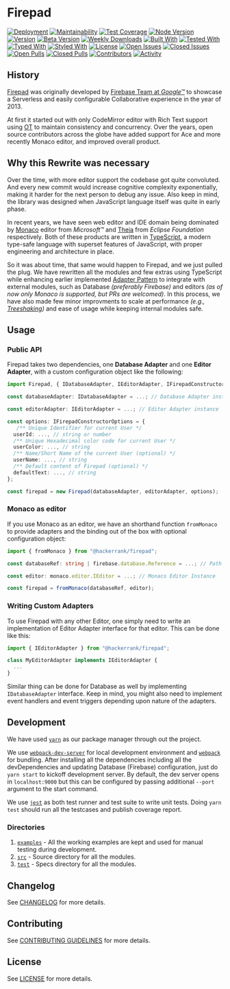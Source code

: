 # Firepad

[![Deployment](https://github.com/interviewstreet/firepad-x/actions/workflows/npm-deploy.yml/badge.svg)](https://github.com/interviewstreet/firepad-x/actions/workflows/npm-deploy.yml)
[![Maintainability](https://api.codeclimate.com/v1/badges/ced47d99ff8a6fcf623c/maintainability)](https://codeclimate.com/repos/60cb4682ff69b40116002c66/maintainability)
[![Test Coverage](https://api.codeclimate.com/v1/badges/ced47d99ff8a6fcf623c/test_coverage)](https://codeclimate.com/repos/60cb4682ff69b40116002c66/test_coverage)
[![Node Version](https://img.shields.io/node/v/@hackerrank/firepad)](https://nodejs.org)
[![Version](https://img.shields.io/npm/v/@hackerrank/firepad?label=stable&color=%2300)](https://www.npmjs.com/package/@hackerrank/firepad)
[![Beta Version](https://img.shields.io/npm/v/@hackerrank/firepad/beta?label=beta)](https://www.npmjs.com/package/@hackerrank/firepad)
[![Weekly Downloads](https://img.shields.io/npm/dw/@hackerrank/firepad)](https://www.npmjs.com/package/@hackerrank/firepad)
[![Built With](https://img.shields.io/badge/built%20with-webpack-green)](https://webpack.js.org)
[![Tested With](https://img.shields.io/badge/tested%20with-jest-yellowgreen)](https://jestjs.io)
[![Typed With](https://img.shields.io/npm/types/@hackerrank/firepad?label=typed%20with)](https://www.typescriptlang.org)
[![Styled With](https://img.shields.io/badge/code_style-prettier-ff69b4.svg?style=flat-square&label=styled%20with)](https://prettier.io)
[![License](https://img.shields.io/npm/l/@hackerrank/firepad)](LICENSE)
[![Open Issues](https://img.shields.io/github/issues-raw/interviewstreet/firepad-x)](https://github.com/interviewstreet/firepad-x/issues)
[![Closed Issues](https://img.shields.io/github/issues-closed-raw/interviewstreet/firepad-x)](https://github.com/interviewstreet/firepad-x/issues?q=is%3Aissue+is%3Aclosed)
[![Open Pulls](https://img.shields.io/github/issues-pr-raw/interviewstreet/firepad-x)](https://github.com/interviewstreet/firepad-x/pulls)
[![Closed Pulls](https://img.shields.io/github/issues-pr-closed-raw/interviewstreet/firepad-x)](https://github.com/interviewstreet/firepad-x/pulls?q=is%3Apr+is%3Aclosed)
[![Contributors](https://img.shields.io/github/contributors/interviewstreet/firepad-x)](https://github.com/interviewstreet/firepad-x/graphs/contributors)
[![Activity](https://img.shields.io/github/last-commit/interviewstreet/firepad-x?label=most%20recent%20activity)](https://github.com/interviewstreet/firepad-x/pulse)

## History

[Firepad](https://github.com/FirebaseExtended/firepad) was originally developed by [Firebase Team at _Google™_](https://firebase.googleblog.com/2013/04/announcing-firepad-our-open-source.html) to showcase a Serverless and easily configurable Collaborative experience in the year of 2013.

At first it started out with only CodeMirror editor with Rich Text support using [OT](https://en.wikipedia.org/wiki/Operational_transformation) to maintain consistency and concurrency. Over the years, open source contributors across the globe have added support for Ace and more recently Monaco editor, and improved overall product.

## Why this Rewrite was necessary

Over the time, with more editor support the codebase got quite convoluted. And every new commit would increase cognitive complexity exponentially, making it harder for the next person to debug any issue. Also keep in mind, the library was designed when JavaScript language itself was quite in early phase.

In recent years, we have seen web editor and IDE domain being dominated by [Monaco](https://github.com/Microsoft/monaco-editor) editor from _Microsoft™_ and [Theia](https://github.com/eclipse-theia/theia) from _Eclipse Foundation_ respectively. Both of these products are written in [TypeScript](https://www.typescriptlang.org), a modern type-safe language with superset features of JavaScript, with proper engineering and architecture in place.

So it was about time, that same would happen to Firepad, and we just pulled the plug. We have rewritten all the modules and few extras using TypeScript while enhancing earlier implemented [Adapter Pattern](https://en.wikipedia.org/wiki/Adapter_pattern) to integrate with external modules, such as Database _(preferably Firebase)_ and editors _(as of now only Monaco is supported, but PRs are welcomed)_. In this process, we have also made few minor improvments to scale at performance _(e.g., [Treeshaking](https://developer.mozilla.org/en-US/docs/Glossary/Tree_shaking))_ and ease of usage while keeping internal modules safe.

## Usage

### Public API

Firepad takes two dependencies, one **Database Adapter** and one **Editor Adapter**, with a custom configuration object like the following:

```ts
import Firepad, { IDatabaseAdapter, IEditorAdapter, IFirepadConstructorOptions } from "@hackerrank/firepad";

const databaseAdapter: IDatabaseAdapter = ...; // Database Adapter instance

const editorAdapter: IEditorAdapter = ...; // Editor Adapter instance

const options: IFirepadConstructorOptions = {
   /** Unique Identifier for current User */
  userId: ..., // string or number
  /** Unique Hexadecimal color code for current User */
  userColor: ..., // string
  /** Name/Short Name of the current User (optional) */
  userName: ..., // string
  /** Default content of Firepad (optional) */
  defaultText: ..., // string
};

const firepad = new Firepad(databaseAdapter, editorAdapter, options);
```

### Monaco as editor

If you use Monaco as an editor, we have an shorthand function `fromMonaco` to provide adapters and the binding out of the box with optional configuration object:

```ts
import { fromMonaco } from "@hackerrank/firepad";

const databaseRef: string | firebase.database.Reference = ...; // Path to Firebase Database or a Reference Object

const editor: monaco.editor.IEditor = ...; // Monaco Editor Instance

const firepad = fromMonaco(databaseRef, editor);
```

### Writing Custom Adapters

To use Firepad with any other Editor, one simply need to write an implementation of Editor Adapter interface for that editor. This can be done like this:

```ts
import { IEditorAdapter } from "@hackerrank/firepad";

class MyEditorAdapter implements IEditorAdapter {
  ...
}
```

Similar thing can be done for Database as well by implementing `IDatabaseAdapter` interface. Keep in mind, you might also need to implement event handlers and event triggers depending upon nature of the adapters.

## Development

We have used [`yarn`](https://yarnpkg.com/) as our package manager through out the project.

We use [`webpack-dev-server`](https://webpack.js.org/configuration/dev-server/) for local development environment and [`webpack`](https://webpack.js.org/api/) for bundling. After installing all the dependencies including all the devDependencies and updating Database (Firebase) configuration, just do `yarn start` to kickoff development server. By default, the dev server opens in `localhost:9000` but this can be configured by passing additional `--port` argument to the start command.

We use [`jest`](https://jestjs.io/docs) as both test runner and test suite to write unit tests. Doing `yarn test` should run all the testcases and publish coverage report.

### Directories

1. [`examples`](examples) - All the working examples are kept and used for manual testing during development.
2. [`src`](src) - Source directory for all the modules.
3. [`test`](test) - Specs directory for all the modules.

## Changelog

See [CHANGELOG](CHANGELOG.md) for more details.

## Contributing

See [CONTRIBUTING GUIDELINES](.github/CONTRIBUTING.md) for more details.

## License

See [LICENSE](LICENSE) for more details.
